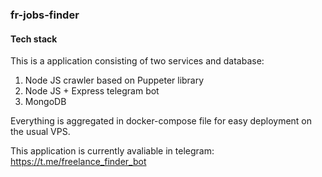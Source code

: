 ### fr-jobs-finder
#### Tech stack
This is a application consisting of two services and database:
1) Node JS crawler based on Puppeter library
2) Node JS + Express telegram bot
3) MongoDB

Everything is aggregated in docker-compose file for easy deployment on the usual VPS.

This application is currently avaliable in telegram:
https://t.me/freelance_finder_bot
